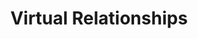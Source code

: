 ---
client: Meta
title: Virtual Relationships
lead: Meta wanted to understand how people respond to social interaction in Virtual Reality. Surprisingly, they were as engaging as in-person meetings.
description: 
tags: 
---